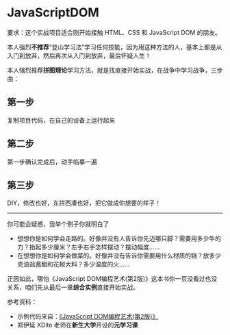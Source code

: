 # JavaScriptDOM

要求：这个实战项目适合刚开始接触 HTML、CSS 和 JavaScript DOM 的朋友。

本人强烈**不推荐**“登山学习法”学习任何技能，因为用这种方法的人，基本上都是从入门到放弃，然后再次从入门到放弃，最后怀疑人生！

本人强烈推荐**拼图理论**学习方法，就是找直接开始实战，在战争中学习战争，三步曲：

## 第一步

复制项目代码，在自己的设备上运行起来

## 第二步

第一步确认完成后，动手临摹一遍

## 第三步

DIY，修改也好，东拼西凑也好，把它做成你想要的样子！

---

你可能会疑惑，我举个例子你就明白了

* 想想你是如何学会走路的。好像并没有人告诉你先迈哪只脚？需要用多少牛的力？抬起多少厘米？左手右手怎样摆动？摆动幅度......
* 在想想你是如何学会做菜的。好像并没有告诉你需要用什么材质的锅？放多少克油盐酱醋和花椒大料？多少温度的火......

正因如此，哪怕《JavaScript DOM编程艺术(第2版)》这本书你一页没看过也没关系，咱们先从最后一章**综合实例**直接开始实战。

参考资料：

* 示例代码来自：[《JavaScript DOM编程艺术(第2版)》](https://www.amazon.cn/gp/product/B004VJM5KE/ref=as_li_qf_sp_asin_tl?ie=UTF8&camp=536&creative=3200&creativeASIN=B004VJM5KE&linkCode=as2&tag=xiaotongall08-23)
* 郑伊延 XDite 老师在**新生大学**开设的**元学习课**
